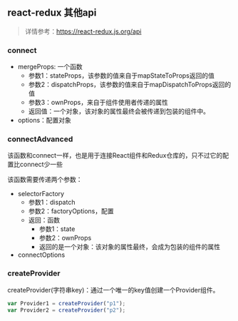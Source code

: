 ## react-redux 其他api

> 详情参考：https://react-redux.js.org/api

### connect

- mergeProps: 一个函数
  - 参数1：stateProps，该参数的值来自于mapStateToProps返回的值
  - 参数2：dispatchProps，该参数的值来自于mapDispatchToProps返回的值
  - 参数3：ownProps，来自于组件使用者传递的属性
  - 返回值：一个对象，该对象的属性最终会被传递到包装的组件中。
- options：配置对象
  
### connectAdvanced

该函数和connect一样，也是用于连接React组件和Redux仓库的，只不过它的配置比connect少一些

该函数需要传递两个参数：

- selectorFactory
  - 参数1：dispatch
  - 参数2：factoryOptions，配置
  - 返回：函数
    - 参数1：state
    - 参数2：ownProps
    - 返回的是一个对象：该对象的属性最终，会成为包装的组件的属性
- connectOptions

### createProvider

createProvider(字符串key)：通过一个唯一的key值创建一个Provider组件。

```js
var Provider1 = createProvider("p1");
var Provider2 = createProvider("p2");
```